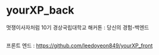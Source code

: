 # yourXP_back
멋쟁이사자처럼 10기 경상국립대학교 해커톤 : 당신의 경험-백엔드

##
프론트 엔드 : https://github.com/leedoyeon849/yourXP_front
